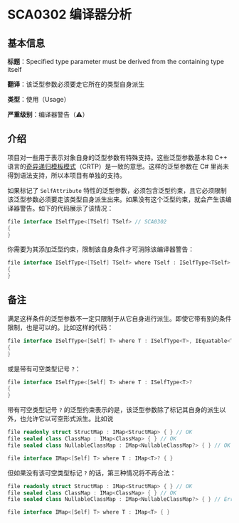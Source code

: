 # SCA0302 编译器分析

## 基本信息

**标题**：Specified type parameter must be derived from the containing type itself

**翻译**：该泛型参数必须要走它所在的类型自身派生

**类型**：使用（Usage）

**严重级别**：编译器警告（⚠）

## 介绍

项目对一些用于表示对象自身的泛型参数有特殊支持。这些泛型参数基本和 C++ 语言的[奇异递归模板模式](https://en.wikipedia.org/wiki/Curiously_recurring_template_pattern)（CRTP）是一致的意思。这样的泛型参数在 C# 里尚未得到语法支持，所以本项目有单独的支持。

如果标记了 `SelfAttribute` 特性的泛型参数，必须包含泛型约束，且它必须限制该泛型参数必须要走该类型自身派生出来。如果没有这个泛型约束，就会产生该编译器警告。如下的代码展示了该情况：

```csharp
file interface ISelfType<[TSelf] TSelf> // SCA0302
{    
}
```

你需要为其添加泛型约束，限制该自身条件才可消除该编译器警告：

```csharp
file interface ISelfType<[TSelf] TSelf> where TSelf : ISelfType<TSelf>
{    
}
```

## 备注

满足这样条件的泛型参数不一定只限制于从它自身进行派生。即使它带有别的条件限制，也是可以的。比如这样的代码：

```csharp
file interface ISelfType<[Self] T> where T : ISelfType<T>, IEquatable<T>, IEqualityOperators<T, T, bool>
{
}
```

或是带有可空类型记号 `?`：

```csharp
file interface ISelfType<[Self] T> where T : ISelfType<T>?
{
}
```

带有可空类型记号 `?` 的泛型约束表示的是，该泛型参数除了标记其自身的派生以外，也允许它以可空形式派生。比如说

```csharp
file readonly struct StructMap : IMap<StructMap> { } // OK
file sealed class ClassMap : IMap<ClassMap> { } // OK
file sealed class NullableClassMap : IMap<NullableClassMap?> { } // OK

file interface IMap<[Self] T> where T : IMap<T>? { }
```

但如果没有该可空类型标记 `?` 的话，第三种情况将不再合法：

```csharp
file readonly struct StructMap : IMap<StructMap> { } // OK
file sealed class ClassMap : IMap<ClassMap> { } // OK
file sealed class NullableClassMap : IMap<NullableClassMap?> { } // Error

file interface IMap<[Self] T> where T : IMap<T> { }
```

